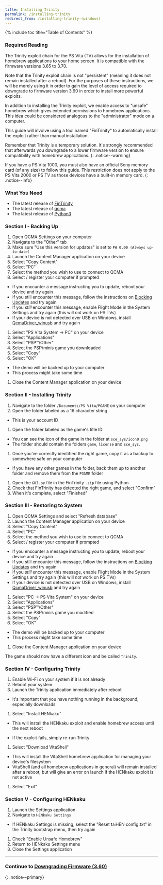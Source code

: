 ```yaml
---
title: Installing Trinity
permalink: /installing-trinity
redirect_from: /installing-trinity-(windows)
---
```


{% include toc title="Table of Contents" %}

### Required Reading

The Trinity exploit chain for the PS Vita (TV) allows for the installation of homebrew applications to your home screen. It is compatible with the firmware versions 3.65 to 3.70.

Note that the Trinity exploit chain is not "persistent" (meaning it does not remain installed after a reboot). For the purposes of these instructions, we will be merely using it in order to gain the level of access required to downgrade to firmware version 3.60 in order to install more powerful exploits.

In addition to installing the Trinity exploit, we enable access to "unsafe" homebrew which gives extended permissions to homebrew applications. This idea could be considered analogous to the "administrator" mode on a computer.

This guide will involve using a tool named "FinTrinity" to automatically install the exploit rather than manual installation.

Remember that Trinity is a temporary solution. It's strongly recommended that afterwards you downgrade to a lower firmware version to ensure compatibility with homebrew applications.
{: .notice--warning}

If you have a PS Vita 1000, you must also have an official Sony memory card (of any size) to follow this guide. This restriction does not apply to the PS Vita 2000 or PS TV as those devices have a built-in memory card.
{: .notice--info}

### What You Need

- The latest release of [FinTrinity](https://github.com/bamhm182/FinTrinity/releases/latest)
- The latest release of [qcma](https://github.com/codestation/qcma/releases/latest)
- The latest release of [Python3](https://www.python.org/downloads/)

### Section I - Backing Up

1. Open QCMA Settings on your computer
1. Navigate to the "Other" tab
1. Make sure "Use this version for updates" is set to `FW 0.00 (Always up-to-date)`
1. Launch the Content Manager application on your device
1. Select "Copy Content"
1. Select "PC"
1. Select the method you wish to use to connect to QCMA
1. Select / register your computer if prompted
  + If you encounter a message instructing you to update, reboot your device and try again
  + If you still encounter this message, follow the instructions on [Blocking Updates](blocking-updates) and try again
  + If you *still* encounter this message, enable Flight Mode in the System Settings and try again (this will *not* work on PS TVs)
  + If your device is not detected over USB on Windows, install [QcmaDriver_winusb](https://github.com/soarqin/finalhe/releases/download/v1.3/QcmaDriver_winusb.exe) and try again
1. Select "PS Vita System -> PC" on your device
1. Select "Applications"
1. Select "PSP™/Other"
1. Select the PSP/minis game you downloaded
1. Select "Copy"
1. Select "OK"
  + The demo will be backed up to your computer
  + This process might take some time
1. Close the Content Manager application on your device

### Section II - Installing Trinity

1. Navigate to the folder `/Documents/PS Vita/PGAME` on your computer
1. Open the folder labeled as a 16 character string
  - This is your account ID
1. Open the folder labeled as the game's title ID
  - You can see the icon of the game in the folder at `sce_sys/icon0.png`
  - The folder should contain the folders `game`, `license` and `sce_sys`.
1. Once you've correctly identified the right game, copy it as a backup to somewhere safe on your computer
  - If you have any other games in the folder, back them up to another folder and remove them from the `PGAME` folder
1. Open the `GUI.py` file in the FinTrinity `.zip` file using Python
1. Check that FinTrinity has detected the right game, and select "Confirm"
1. When it's complete, select "Finished"

### Section III - Restoring to System

1. Open QCMA Settings and select "Refresh database"
1. Launch the Content Manager application on your device
1. Select "Copy Content"
1. Select "PC"
1. Select the method you wish to use to connect to QCMA
1. Select / register your computer if prompted
  + If you encounter a message instructing you to update, reboot your device and try again
  + If you still encounter this message, follow the instructions on [Blocking Updates](blocking-updates) and try again
  + If you *still* encounter this message, enable Flight Mode in the System Settings and try again (this will *not* work on PS TVs)
  + If your device is not detected over USB on Windows, install [QcmaDriver_winusb](https://github.com/soarqin/finalhe/releases/download/v1.3/QcmaDriver_winusb.exe) and try again
1. Select "PC -> PS Vita System" on your device
1. Select "Applications"
1. Select "PSP™/Other"
1. Select the PSP/minis game you modified
1. Select "Copy"
1. Select "OK"
  + The demo will be backed up to your computer
  + This process might take some time
1. Close the Content Manager application on your device

The game should now have a different icon and be called `Trinity`.

### Section IV - Configuring Trinity

1. Enable Wi-Fi on your system if it is not already
1. Reboot your system
1. Launch the Trinity application immediately after reboot
  - It's important that you have nothing running in the background, especially downloads
1. Select "Install HENkaku"
  + This will install the HENkaku exploit and enable homebrew access until the next reboot
  - If the exploit fails, simply re-run Trinity
1. Select "Download VitaShell"
  + This will install the VitaShell homebrew application for managing your device's filesystem
  + VitaShell (and all homebrew applications in general) will remain installed after a reboot, but will give an error on launch if the HENkaku exploit is not active
1. Select "Exit"

### Section V - Configuring HENkaku

1. Launch the Settings application
1. Navigate to `HENkaku Settings`
  + If HENkaku Settings is missing, select the "Reset taiHEN config.txt" in the Trinity bootstrap menu, then try again
1. Check "Enable Unsafe Homebrew"
1. Return to HENkaku Settings menu
1. Close the Settings application

___

### Continue to [Downgrading Firmware (3.60)](downgrading-firmware-(3.60))
{: .notice--primary}
